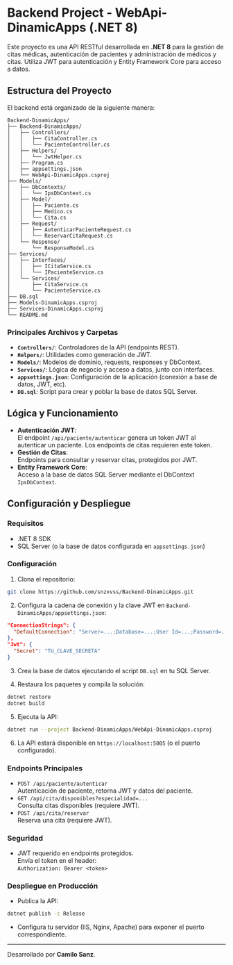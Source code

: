 # Backend Project - WebApi-DinamicApps (.NET 8)

Este proyecto es una API RESTful desarrollada en **.NET 8** para la gestión de citas médicas, autenticación de pacientes y administración de médicos y citas. Utiliza JWT para autenticación y Entity Framework Core para acceso a datos.

## Estructura del Proyecto

El backend está organizado de la siguiente manera:

```
Backend-DinamicApps/
├── Backend-DinamicApps/
│   ├── Controllers/
│   │   ├── CitaController.cs
│   │   └── PacienteController.cs
│   ├── Helpers/
│   │   └── JwtHelper.cs
│   ├── Program.cs
│   ├── appsettings.json
│   └── WebApi-DinamicApps.csproj
├── Models/
│   ├── DbContexts/
│   │   └── IpsDbContext.cs
│   ├── Model/
│   │   ├── Paciente.cs
│   │   ├── Medico.cs
│   │   └── Cita.cs
│   ├── Request/
│   │   ├── AutenticarPacienteRequest.cs
│   │   └── ReservarCitaRequest.cs
│   └── Response/
│       └── ResponseModel.cs
├── Services/
│   ├── Interfaces/
│   │   ├── ICitaService.cs
│   │   └── IPacienteService.cs
│   └── Services/
│       ├── CitaService.cs
│       └── PacienteService.cs
├── DB.sql
├── Models-DinamicApps.csproj
├── Services-DinamicApps.csproj
└── README.md
```

### Principales Archivos y Carpetas

- **`Controllers/`**: Controladores de la API (endpoints REST).
- **`Helpers/`**: Utilidades como generación de JWT.
- **`Models/`**: Modelos de dominio, requests, responses y DbContext.
- **`Services/`**: Lógica de negocio y acceso a datos, junto con interfaces.
- **`appsettings.json`**: Configuración de la aplicación (conexión a base de datos, JWT, etc).
- **`DB.sql`**: Script para crear y poblar la base de datos SQL Server.

## Lógica y Funcionamiento

- **Autenticación JWT**:  
  El endpoint `/api/paciente/autenticar` genera un token JWT al autenticar un paciente. Los endpoints de citas requieren este token.
- **Gestión de Citas**:  
  Endpoints para consultar y reservar citas, protegidos por JWT.
- **Entity Framework Core**:  
  Acceso a la base de datos SQL Server mediante el DbContext `IpsDbContext`.

## Configuración y Despliegue

### Requisitos

- .NET 8 SDK
- SQL Server (o la base de datos configurada en `appsettings.json`)

### Configuración

1. Clona el repositorio:

```sh
git clone https://github.com/snzxvss/Backend-DinamicApps.git
```

2. Configura la cadena de conexión y la clave JWT en `Backend-DinamicApps/appsettings.json`:

```json
"ConnectionStrings": {
  "DefaultConnection": "Server=...;Database=...;User Id=...;Password=...;"
},
"Jwt": {
  "Secret": "TU_CLAVE_SECRETA"
}
```

3. Crea la base de datos ejecutando el script `DB.sql` en tu SQL Server.

4. Restaura los paquetes y compila la solución:

```sh
dotnet restore
dotnet build
```

5. Ejecuta la API:

```sh
dotnet run --project Backend-DinamicApps/WebApi-DinamicApps.csproj
```

6. La API estará disponible en `https://localhost:5005` (o el puerto configurado).

### Endpoints Principales

- `POST /api/paciente/autenticar`  
  Autenticación de paciente, retorna JWT y datos del paciente.
- `GET /api/cita/disponibles?especialidad=...`  
  Consulta citas disponibles (requiere JWT).
- `POST /api/cita/reservar`  
  Reserva una cita (requiere JWT).

### Seguridad

- JWT requerido en endpoints protegidos.  
  Envía el token en el header:  
  `Authorization: Bearer <token>`

### Despliegue en Producción

- Publica la API:
```sh
dotnet publish -c Release
```
- Configura tu servidor (IIS, Nginx, Apache) para exponer el puerto correspondiente.

---

Desarrollado por **Camilo Sanz**.
